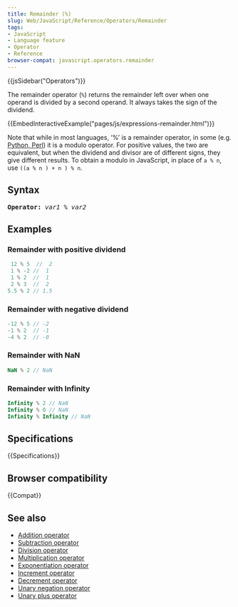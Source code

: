 ```yaml
---
title: Remainder (%)
slug: Web/JavaScript/Reference/Operators/Remainder
tags:
- JavaScript
- Language feature
- Operator
- Reference
browser-compat: javascript.operators.remainder
---
```

{{jsSidebar("Operators")}}

The remainder operator (`%`) returns the remainder left over when one operand is
divided by a second operand. It always takes the sign of the dividend.

{{EmbedInteractiveExample("pages/js/expressions-remainder.html")}}

Note that while in most languages, ‘%’ is a remainder operator, in some (e.g.
[Python, Perl](https://en.wikipedia.org/wiki/Modulo_operation#In_programming_languages))
it is a modulo operator. For positive values, the two are equivalent, but when
the dividend and divisor are of different signs, they give different results. To
obtain a modulo in JavaScript, in place of `a % n`, use `((a % n ) + n ) % n`.

## Syntax

<pre class="brush: js"><strong>Operator:</strong> <var>var1</var> % <var>var2</var>
</pre>

## Examples

### Remainder with positive dividend

```js
 12 % 5  //  2
 1 % -2 //  1
 1 % 2  //  1
 2 % 3  //  2
5.5 % 2 // 1.5
```

### Remainder with negative dividend

```js
-12 % 5 // -2
-1 % 2  // -1
-4 % 2  // -0
```

### Remainder with NaN

```js
NaN % 2 // NaN
```

### Remainder with Infinity

```js
Infinity % 2 // NaN
Infinity % 0 // NaN
Infinity % Infinity // NaN
```

## Specifications

{{Specifications}}

## Browser compatibility

{{Compat}}

## See also

- [Addition operator](/en-US/docs/Web/JavaScript/Reference/Operators/Addition)
- [Subtraction operator](/en-US/docs/Web/JavaScript/Reference/Operators/Subtraction)
- [Division operator](/en-US/docs/Web/JavaScript/Reference/Operators/Division)
- [Multiplication operator](/en-US/docs/Web/JavaScript/Reference/Operators/Multiplication)
- [Exponentiation operator](/en-US/docs/Web/JavaScript/Reference/Operators/Exponentiation)
- [Increment operator](/en-US/docs/Web/JavaScript/Reference/Operators/Increment)
- [Decrement operator](/en-US/docs/Web/JavaScript/Reference/Operators/Decrement)
- [Unary negation operator](/en-US/docs/Web/JavaScript/Reference/Operators/Unary_negation)
- [Unary plus operator](/en-US/docs/Web/JavaScript/Reference/Operators/Unary_plus)
